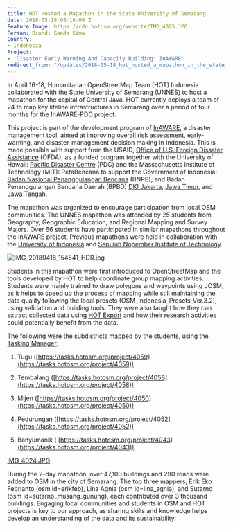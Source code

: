```yaml
---
title: HOT Hosted a Mapathon in the State University of Semarang
date: 2018-05-18 08:18:00 Z
Feature Image: https://cdn.hotosm.org/website/IMG_4025.JPG
Person: Biondi Sanda Sima
Country:
- Indonesia
Project:
- 'Disaster Early Warning And Capacity Building: InAWARE'
redirect_from: "/updates/2018-05-18_hot_hosted_a_mapathon_in_the_state_university_of_semarang_1"
---
```


In April 16-18, Humanitarian OpenStreetMap Team (HOT) Indonesia collaborated with the State University of Semarang (UNNES) to host a mapathon for the capital of Central Java. HOT currently deploys a team of 24 to map key lifeline infrastructures in Semarang over a period of four months for the InAWARE-PDC project.

This project is part of the development program of [InAWARE](http://inaware.bnpb.go.id/inaware/), a disaster management tool, aimed at improving overall risk assessment, early-warning, and disaster-management decision making in Indonesia. This is made possible with support from the USAID, [Office of U.S. Foreign Disaster Assistance](https://www.usaid.gov/who-we-are/organization/bureaus/bureau-democracy-conflict-and-humanitarian-assistance/office-us) (OFDA), as a funded program together with the University of Hawaii: [Pacific Disaster Centre](http://www.pdc.org/) (PDC) and the Massachusetts Institute of Technology (MIT): PetaBencana to support the Government of Indonesia: [Badan Nasional Penanggulangan Bencana](http://www.bnpb.go.id/) (BNPB), and Badan Penanggulangan Bencana Daerah (BPBD) [DKI Jakarta](http://bpbd.jakarta.go.id/), [Jawa Timur](http://bpbd.jatimprov.go.id/), and [Jawa Tengah](http://bpbdjateng.com/logpal/).

The mapathon was organized to encourage participation from local OSM communities. The UNNES mapathon was attended by 25 students from Geography, Geographic Education, and Regional Mapping and Survey Majors. Over 66 students have participated in similar mapathons throughout the InAWARE project. Previous mapathons were held in collaboration with the [University of Indonesia](https://www.hotosm.org/projects/usaid_bnpb_inaware_disaster_management_early_warning_and_decision_support_capacity) and [Sepuluh Nopember Institute of Technology](https://www.hotosm.org/updates/2016-11-11_collaborating_with_university_students_hot_hosts_a_mapathon_at_the_institut).

![IMG_20180418_154541_HDR.jpg](https://cdn.hotosm.org/website/IMG_20180418_154541_HDR.jpg)

Students in this mapathon were first introduced to OpenStreetMap and the tools developed by HOT to help coordinate group mapping activities. Students were mainly trained to draw polygons and waypoints using JOSM, as it helps to speed up the process of mapping while still maintaining the data quality following the local presets (OSM_Indonesia_Presets_Ver.3.2), using validation and building tools. They were also taught how they can extract collected data using [HOT Export](https://export.hotosm.org/en/v3/) and how their research activities could potentially benefit from the data.

The following were the subdistricts mapped by the students, using the [Tasking Manager](http://tasks.openstreetmap.id/):

1. Tugu ([https://tasks.hotosm.org/project/4059](https://tasks.hotosm.org/project/4059))

2. Tembalang ([https://tasks.hotosm.org/project/4058](https://tasks.hotosm.org/project/4058))

3. Mijen ([https://tasks.hotosm.org/project/4050](https://tasks.hotosm.org/project/4050))

4. Pedurungan ([https://tasks.hotosm.org/project/4052](https://tasks.hotosm.org/project/4052))

5. Banyumanik ( [https://tasks.hotosm.org/project/4043](https://tasks.hotosm.org/project/4043))

[IMG_4024.JPG](https://cdn.hotosm.org/website/IMG_4024.JPG)

During the 2-day mapathon, over 47,100 buildings and 290 roads were added to OSM in the city of Semarang. The top three mappers, Erik Eko Febrianto (osm id=erikfeb), Lina Agnia (osm id=lina_agnia), and Sutarno (osm id=sutarno_musang_gunung), each contributed over 3 thousand buildings. Engaging local communities and students in OSM and HOT projects is key to our approach, as sharing skills and knowledge helps develop an understanding of the data and its sustainability.